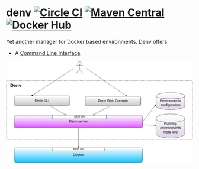denv [![Circle CI](https://circleci.com/gh/ssouporg/denv.svg?style=badge)](https://circleci.com/gh/ssouporg/denv) [![Maven Central](https://maven-badges.herokuapp.com/maven-central/org.ssoup.denv/denv/badge.svg)](https://maven-badges.herokuapp.com/maven-central/org.ssoup.denv/denv) [![Docker Hub](http://dockeri.co/image/alebellu/denv)](https://registry.hub.docker.com/u/alebellu/denv/)
====

Yet another manager for Docker based environments. Denv offers:

- A [Command Line Interface](https://github.com/ssouporg/denv/wiki/CLI-Commands)

![Denv L](docs/images/denv_small.jpg "Denv")
